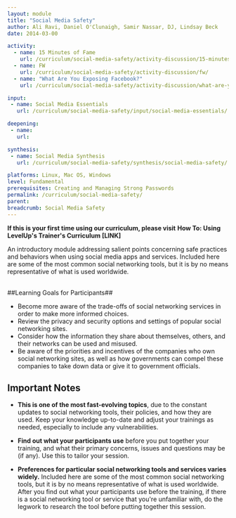 ```yaml
---
layout: module
title: "Social Media Safety"
author: Ali Ravi, Daniel O'Clunaigh, Samir Nassar, DJ, Lindsay Beck
date: 2014-03-00

activity:
  - name: 15 Minutes of Fame
    url: /curriculum/social-media-safety/activity-discussion/15-minutes-of-fame/
  - name: FW
    url: /curriculum/social-media-safety/activity-discussion/fw/
  - name: "What Are You Exposing Facebook?"
    url: /curriculum/social-media-safety/activity-discussion/what-are-you-exposing-facebook/

input:
 - name: Social Media Essentials
   url: /curriculum/social-media-safety/input/social-media-essentials/

deepening:
 - name:
   url:

synthesis:
 - name: Social Media Synthesis
   url: /curriculum/social-media-safety/synthesis/social-media-safety/

platforms: Linux, Mac OS, Windows
level: Fundamental
prerequisites: Creating and Managing Strong Passwords
permalink: /curriculum/social-media-safety/
parent:
breadcrumb: Social Media Safety
---
```


**If this is your first time using our curriculum, please visit** **How To: Using LevelUp's Trainer's Curriculum [LINK]**

An introductory module addressing salient points concerning safe practices and behaviors when using social media apps and services. Included here are some of the most common social networking tools, but it is by no means representative of what is used worldwide.
<br><br>

##Learning Goals for Participants##


- Become more aware of the trade-offs of social networking services in order to make more informed choices.
- Review the privacy and security options and settings of popular social networking sites.
- Consider how the information they share about themselves, others, and their networks can be used and misused.
- Be aware of the priorities and incentives of the companies who own social networking sites, as well as how governments can compel these companies to take down data or give it to government officials.


## Important Notes ##

- **This is one of the most fast-evolving topics**, due to the constant updates to social networking tools, their policies, and how they are used. Keep your knowledge up-to-date and adjust your trainings as needed, especially to include any vulnerabilities.

- **Find out what your participants use** before you put together your training, and what their primary concerns, issues and questions may be (if any). Use this to tailor your session.

- **Preferences for particular social networking tools and services varies widely.** Included here are some of the most common social networking tools, but it is by no means representative of what is used worldwide. After you find out what your participants use before the training, if there is a social networking tool or service that you're unfamiliar with, do the legwork to research the tool before putting together this session.
